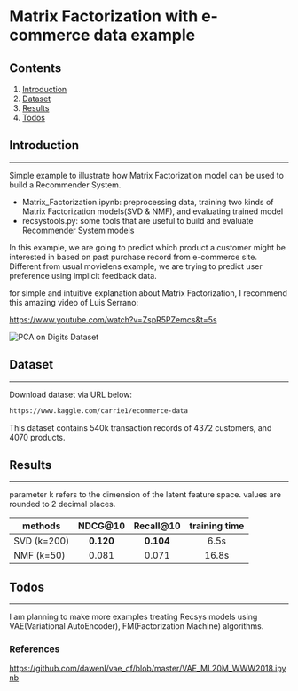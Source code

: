 Matrix Factorization with e-commerce data example
=================================================

Contents
--------

1.	[Introduction](#introduction)
2.	[Dataset](#dataset)
3.	[Results](#results)
4.	[Todos](#todos)

Introduction
------------

---

Simple example to illustrate how Matrix Factorization model can be used to build a Recommender System.

-	Matrix_Factorization.ipynb: preprocessing data, training two kinds of Matrix Factorization models(SVD & NMF), and evaluating trained model
-	recsystools.py: some tools that are useful to build and evaluate Recommender System models

In this example, we are going to predict which product a customer might be interested in based on past purchase record from e-commerce site. Different from usual movielens example, we are trying to predict user preference using implicit feedback data.

for simple and intuitive explanation about Matrix Factorization, I recommend this amazing video of Luis Serrano:

https://www.youtube.com/watch?v=ZspR5PZemcs&t=5s

![PCA on Digits Dataset](https://www.researchgate.net/profile/Jun_Xu27/publication/321344494/figure/fig1/AS:702109309751298@1544407312766/Diagram-of-matrix-factorization.png)

Dataset
-------

---

Download dataset via URL below:

```bash
https://www.kaggle.com/carrie1/ecommerce-data
```

This dataset contains 540k transaction records of 4372 customers, and 4070 products.

Results
-------

---

parameter k refers to the dimension of the latent feature space. values are rounded to 2 decimal places.

| methods     | NDCG@10   | Recall@10 | training time |
|-------------|:---------:|:---------:|:-------------:|
| SVD (k=200) | **0.120** | **0.104** |     6.5s      |
| NMF (k=50)  |   0.081   |   0.071   |     16.8s     |

Todos
-----

---

I am planning to make more examples treating Recsys models using VAE(Variational AutoEncoder), FM(Factorization Machine) algorithms.

### References

https://github.com/dawenl/vae_cf/blob/master/VAE_ML20M_WWW2018.ipynb
